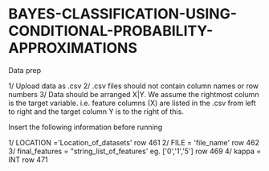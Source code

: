 # BAYES-CLASSIFICATION-USING-CONDITIONAL-PROBABILITY-APPROXIMATIONS

Data prep

1/ Upload data as .csv
2/ .csv files should not contain column names or row numbers
3/ Data should be arranged X|Y. We assume the rightmost column is the target variable.
i.e. feature columns (X) are listed in the .csv from left to right and the target column Y is to the right of this. 


Insert the following information before running

1/ LOCATION ='Location_of_datasets' row 461 
2/ FILE = 'file_name' row 462 
3/ final_features = "string_list_of_features' eg. ['0','1','5'] row 469
4/ kappa = INT row 471
